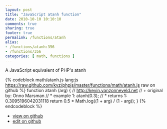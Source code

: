 ```yaml
---
layout: post
title: "JavaScript atanh function"
date: 2010-10-10 10:10:10
comments: true
sharing: true
footer: true
permalink: /functions/atanh
alias:
- /functions/atanh:356
- /functions/356
categories: [ math, functions ]
---
```

A JavaScript equivalent of PHP's atanh
<!-- more -->
{% codeblock math/atanh.js lang:js https://raw.github.com/kvz/phpjs/master/functions/math/atanh.js raw on github %}
function atanh (arg) {
    // http://kevin.vanzonneveld.net
    // +   original by: Onno Marsman
    // *     example 1: atanh(0.3);
    // *     returns 1: 0.3095196042031118
    return 0.5 * Math.log((1 + arg) / (1 - arg));
}
{% endcodeblock %}
<ul>
 <li><a href="https://github.com/kvz/phpjs/blob/master/functions/math/atanh.js">view on github</a></li>
 <li><a href="https://github.com/kvz/phpjs/edit/master/functions/math/atanh.js">edit on github</a></li>
</ul>
